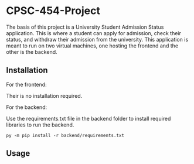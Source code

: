 # CPSC-454-Project

The basis of this project is a University Student Admission Status application. This is where a student can apply for admission, check their status, and withdraw their admission from the university. This application is meant to run on two virtual machines, one hosting the frontend and the other is the backend.

## Installation

For the frontend:

Their is no installation required.

For the backend:

Use the requirements.txt file in the backend folder to install required libraries to run the backend.

```terminal
py -m pip install -r backend/requirements.txt
```

## Usage
